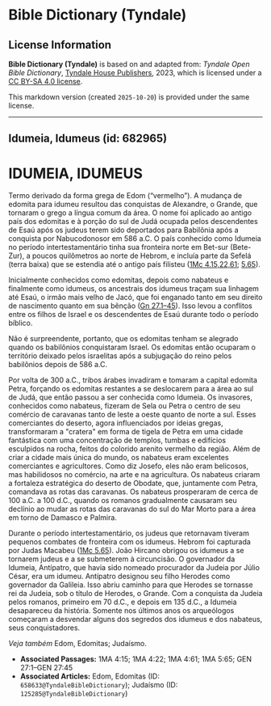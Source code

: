 # Bible Dictionary (Tyndale)

## License Information

**Bible Dictionary (Tyndale)** is based on and adapted from: _Tyndale Open Bible Dictionary_, [Tyndale House Publishers](https://tyndaleopenresources.com/), 2023, which is licensed under a [CC BY-SA 4.0 license](https://creativecommons.org/licenses/by-sa/4.0/legalcode.en).

This markdown version (created `2025-10-20`) is provided under the same license.



--------------------------------

## Idumeia, Idumeus (id: 682965)

IDUMEIA, IDUMEUS
================

Termo derivado da forma grega de Edom (“vermelho”). A mudança de edomita para idumeu resultou das conquistas de Alexandre, o Grande, que tornaram o grego a língua comum da área. O nome foi aplicado ao antigo país dos edomitas e à porção do sul de Judá ocupada pelos descendentes de Esaú após os judeus terem sido deportados para Babilônia após a conquista por Nabucodonosor em 586 a.C. O país conhecido como Idumeia no período intertestamentário tinha sua fronteira norte em Bet\-sur (Bete\-Zur), a poucos quilômetros ao norte de Hebrom, e incluía parte da Sefelá (terra baixa) que se estendia até o antigo país filisteu ([1Mc 4\.15,22,61](https://ref.ly/1Macc4:15,1Macc4:22,1Macc4:61); [5\.65](https://ref.ly/1Macc5:65)).

Inicialmente conhecidos como edomitas, depois como nabateus e finalmente como idumeus, os ancestrais dos idumeus traçam sua linhagem até Esaú, o irmão mais velho de Jacó, que foi enganado tanto em seu direito de nascimento quanto em sua bênção ([Gn 27\.1–45](https://ref.ly/Gen27:1-Gen27:45)). Isso levou a conflitos entre os filhos de Israel e os descendentes de Esaú durante todo o período bíblico.

Não é surpreendente, portanto, que os edomitas tenham se alegrado quando os babilônios conquistaram Israel. Os edomitas então ocuparam o território deixado pelos israelitas após a subjugação do reino pelos babilônios depois de 586 a.C.

Por volta de 300 a.C., tribos árabes invadiram e tomaram a capital edomita Petra, forçando os edomitas restantes a se deslocarem para a área ao sul de Judá, que então passou a ser conhecida como Idumeia. Os invasores, conhecidos como nabateus, fizeram de Sela ou Petra o centro de seu comércio de caravanas tanto de leste a oeste quanto de norte a sul. Esses comerciantes do deserto, agora influenciados por ideias gregas, transformaram a "cratera" em forma de tigela de Petra em uma cidade fantástica com uma concentração de templos, tumbas e edifícios esculpidos na rocha, feitos do colorido arenito vermelho da região. Além de criar a cidade mais única do mundo, os nabateus eram excelentes comerciantes e agricultores. Como diz Josefo, eles não eram belicosos, mas habilidosos no comércio, na arte e na agricultura. Os nabateus criaram a fortaleza estratégica do deserto de Obodate, que, juntamente com Petra, comandava as rotas das caravanas. Os nabateus prosperaram de cerca de 100 a.C. a 100 d.C., quando os romanos gradualmente causaram seu declínio ao mudar as rotas das caravanas do sul do Mar Morto para a área em torno de Damasco e Palmira.

Durante o período intertestamentário, os judeus que retornavam tiveram pequenos combates de fronteira com os idumeus. Hebrom foi capturada por Judas Macabeu ([1Mc 5\.65](https://ref.ly/1Macc5:65)). João Hircano obrigou os idumeus a se tornarem judeus e a se submeterem à circuncisão. O governador da Idumeia, Antípatro, que havia sido nomeado procurador da Judeia por Júlio César, era um idumeu. Antípatro designou seu filho Herodes como governador da Galileia. Isso abriu caminho para que Herodes se tornasse rei da Judeia, sob o título de Herodes, o Grande. Com a conquista da Judeia pelos romanos, primeiro em 70 d.C., e depois em 135 d.C., a Idumeia desapareceu da história. Somente nos últimos anos os arqueólogos começaram a desvendar alguns dos segredos dos idumeus e dos nabateus, seus conquistadores.

*Veja também* Edom, Edomitas; Judaísmo.

* **Associated Passages:** 1MA 4:15; 1MA 4:22; 1MA 4:61; 1MA 5:65; GEN 27:1–GEN 27:45
* **Associated Articles:** Edom, Edomitas (ID: `658633@TyndaleBibleDictionary`); Judaísmo (ID: `125285@TyndaleBibleDictionary`)


